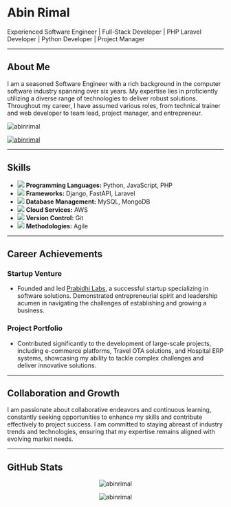 # Abin Rimal

Experienced Software Engineer | Full-Stack Developer | PHP Laravel Developer | Python Developer | Project Manager

---

## About Me

I am a seasoned Software Engineer with a rich background in the computer software industry spanning over six years. My expertise lies in proficiently utilizing a diverse range of technologies to deliver robust solutions. Throughout my career, I have assumed various roles, from technical trainer and web developer to team lead, project manager, and entrepreneur.

<p align="left"> <img src="https://komarev.com/ghpvc/?username=abinrimal&label=Profile%20views&color=0e75b6&style=flat" alt="abinrimal" /> </p>

<p align="left"> <a href="https://github.com/ryo-ma/github-profile-trophy"><img src="https://github-profile-trophy.vercel.app/?username=abinrimal" alt="abinrimal" /></a> </p>

---

## Skills

- <img src="https://img.icons8.com/color/24/000000/python.png"/> **Programming Languages:** Python, JavaScript, PHP
- <img src="https://img.icons8.com/color/24/000000/web.png"/> **Frameworks:** Django, FastAPI, Laravel
- <img src="https://img.icons8.com/color/24/000000/database-restore.png"/> **Database Management:** MySQL, MongoDB
- <img src="https://img.icons8.com/color/24/000000/cloud.png"/> **Cloud Services:** AWS
- <img src="https://img.icons8.com/color/24/000000/git.png"/> **Version Control:** Git
- <img src="https://img.icons8.com/color/24/000000/scrum.png"/> **Methodologies:** Agile

---

## Career Achievements

### Startup Venture
- Founded and led [Prabidhi Labs](https://prabidhilabs.com), a successful startup specializing in software solutions. Demonstrated entrepreneurial spirit and leadership acumen in navigating the challenges of establishing and growing a business.

### Project Portfolio
- Contributed significantly to the development of large-scale projects, including e-commerce platforms, Travel OTA solutions, and Hospital ERP systems, showcasing my ability to tackle complex challenges and deliver innovative solutions.

---

## Collaboration and Growth

I am passionate about collaborative endeavors and continuous learning, constantly seeking opportunities to enhance my skills and contribute effectively to project success. I am committed to staying abreast of industry trends and technologies, ensuring that my expertise remains aligned with evolving market needs.

---

## GitHub Stats

<p align="center"><img src="https://github-readme-stats.vercel.app/api/top-langs?username=abinrimal&show_icons=true&locale=en&layout=compact" alt="abinrimal" /></p>

<p align="center"><img src="https://github-readme-streak-stats.herokuapp.com/?user=abinrimal&" alt="abinrimal" /></p>

